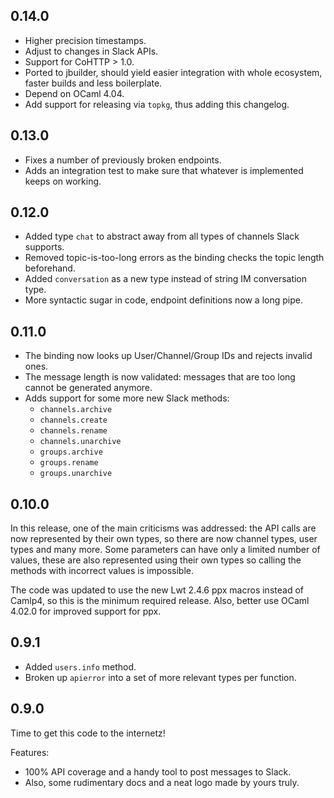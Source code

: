 0.14.0
------

* Higher precision timestamps.
* Adjust to changes in Slack APIs.
* Support for CoHTTP > 1.0.
* Ported to jbuilder, should yield easier integration with whole ecosystem,
  faster builds and less boilerplate.
* Depend on OCaml 4.04.
* Add support for releasing via `topkg`, thus adding this changelog.

0.13.0
------

* Fixes a number of previously broken endpoints.
* Adds an integration test to make sure that whatever is implemented keeps on
  working.

0.12.0
------

* Added type `chat` to abstract away from all types of channels Slack supports.
* Removed topic-is-too-long errors as the binding checks the topic length
  beforehand.
* Added `conversation` as a new type instead of string IM conversation type.
* More syntactic sugar in code, endpoint definitions now a long pipe.

0.11.0
------

* The binding now looks up User/Channel/Group IDs and rejects invalid ones.
* The message length is now validated: messages that are too long cannot be
  generated anymore.
* Adds support for some more new Slack methods:
  - `channels.archive`
  - `channels.create`
  - `channels.rename`
  - `channels.unarchive`
  - `groups.archive`
  - `groups.rename`
  - `groups.unarchive`

0.10.0
------

In this release, one of the main criticisms was addressed: the API calls are
now represented by their own types, so there are now channel types, user types
and many more. Some parameters can have only a limited number of values, these
are also represented using their own types so calling the methods with
incorrect values is impossible.

The code was updated to use the new Lwt 2.4.6 ppx macros instead of Camlp4, so
this is the minimum required release. Also, better use OCaml 4.02.0 for
improved support for ppx.

0.9.1
-----

* Added `users.info` method.
* Broken up `apierror` into a set of more relevant types per function.

0.9.0
-----

Time to get this code to the internetz!

Features:

* 100% API coverage and a handy tool to post messages to Slack.
* Also, some rudimentary docs and a neat logo made by yours truly.
